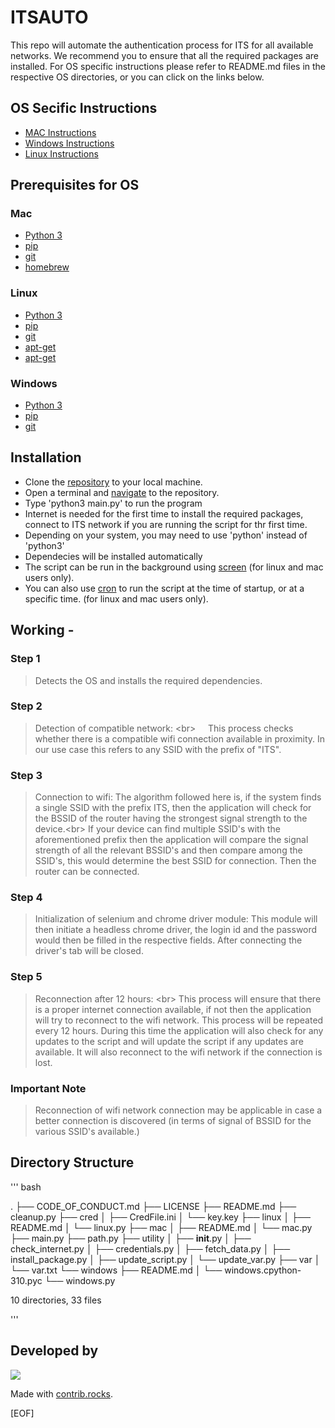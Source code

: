 # ITSAUTO

This repo will automate the authentication process for ITS for all available networks. We recommend you to ensure that all the required packages are installed. For OS specific instructions please refer to README.md files in the respective OS directories, or you can click on the links below.

## OS Secific Instructions

- [MAC Instructions](https://github.com/VitthalGupta/ITSAUTO/tree/main/mac)
- [Windows Instructions](https://github.com/VitthalGupta/ITSAUTO/tree/main/windows)
- [Linux Instructions](https://github.com/VitthalGupta/ITSAUTO/tree/main/linux)

## Prerequisites for OS

### Mac

- [Python 3](https://www.python.org/)
- [pip](https://pip.pypa.io/en/stable/installing/)
- [git](https://git-scm.com/book/en/v2/Getting-Started-Installing-Git)
- [homebrew](http://brew.sh/)

### Linux

- [Python 3](https://www.python.org/)
- [pip](https://pip.pypa.io/en/stable/installing/)
- [git](https://git-scm.com/book/en/v2/Getting-Started-Installing-Git)
- [apt-get](https://help.ubuntu.com/community/AptGet/Howto)
- [apt-get](https://help.ubuntu.com/community/AptGet/Howto)

### Windows

- [Python 3](https://www.python.org/)
- [pip](https://pip.pypa.io/en/stable/installing/)
- [git](https://git-scm.com/book/en/v2/Getting-Started-Installing-Git)

## Installation

- Clone the [repository](https://docs.github.com/en/repositories/creating-and-managing-repositories/cloning-a-repository) to your local machine.
- Open a terminal and [navigate](https://www.redhat.com/sysadmin/navigating-filesystem-linux-terminal) to the repository.
- Type 'python3 main.py' to run the program
- Internet is needed for the first time to install the required packages, connect to ITS network if you are running the script for thr first time.
- Depending on your system, you may need to use 'python' instead of 'python3'
- Dependecies will be installed automatically
- The script can be run in the background using [screen](https://www.howtogeek.com/662422/how-to-use-linuxs-screen-command/) (for linux and mac users only).
- You can also use [cron](https://opensource.com/article/17/11/how-use-cron-linux) to run the script at the time of startup, or at a specific time. (for linux and mac users only).

## Working -

### Step 1

 > Detects the OS and installs the required dependencies.

### Step 2

> Detection of compatible network: <br\>
> &nbsp; &nbsp; This process checks whether there is a compatible wifi connection available in proximity. In our use case this refers to any SSID with the prefix of "ITS".

### Step 3

 > Connection to wifi: The algorithm followed here is, if the system finds a single SSID with the prefix ITS, then the application will check for the BSSID of the router having the strongest signal strength to the device.<br\>
 > If your device can find multiple SSID's with the aforementioned prefix then the application will compare the signal strength of all the relevant BSSID's and then compare among the SSID's, this would determine the best SSID for connection. Then the router can be connected.

### Step 4

 > Initialization of selenium and chrome driver module: This module will then initiate a headless chrome driver, the login id and the password would then be filled in the respective fields. After connecting the driver's tab will be closed.

### Step 5

  > Reconnection after 12 hours: <br\>
  > This process will ensure that there is a proper internet connection available, if not then the application will try to reconnect to the wifi network. This process will be repeated every 12 hours. During this time the application will also check for any updates to the script and will update the script if any updates are available. It will also reconnect to the wifi network if the connection is lost.

### Important Note

 > Reconnection of wifi network connection may be applicable in case a better connection is discovered (in terms of signal of BSSID for the various SSID's available.)

## Directory Structure

'''
bash

.
├── CODE_OF_CONDUCT.md 
├── LICENSE
├── README.md
├── cleanup.py
├── cred
│   ├── CredFile.ini
│   └── key.key
├── linux
│   ├── README.md
│   └── linux.py
├── mac
│   ├── README.md
│   └── mac.py
├── main.py
├── path.py
├── utility
│   ├── __init__.py
│   ├── check_internet.py
│   ├── credentials.py
│   ├── fetch_data.py
│   ├── install_package.py
│   ├── update_script.py
│   └── update_var.py
├── var
│   └── var.txt
└── windows
    ├── README.md
    │   └── windows.cpython-310.pyc
    └── windows.py

10 directories, 33 files

'''

## Developed by

<a href="https://github.com/VitthalGupta/ITSAUTO/graphs/contributors">
  <img src="https://contrib.rocks/image?repo=VitthalGupta/ITSAUTO" />
</a>

Made with [contrib.rocks](https://contrib.rocks).

[EOF]
